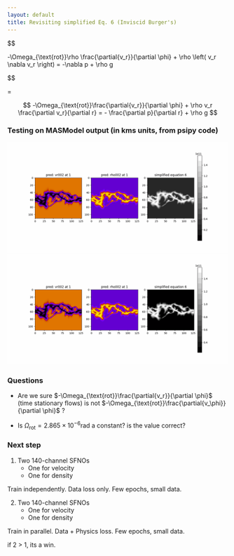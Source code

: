 ```yaml
---
layout: default
title: Revisiting simplified Eq. 6 (Inviscid Burger's)
---
```


$$

   -\Omega_{\text{rot}}\rho \frac{\partial{v_r}}{\partial \phi} + \rho \left( v_r \nabla v_r \right) = -\nabla p + \rho g 

$$

=

$$
-\Omega_{\text{rot}}\frac{\partial{v_r}}{\partial \phi} + \rho  v_r \frac{\partial v_r}{\partial r} = -  \frac{\partial p}{\partial r} + \rho g
$$

### Testing on MASModel output (in kms units, from psipy code)


<img src="resources/week_30/correct/loss_time_derivative_equals_phi_derivative_no_r_scaling_global.gif">


<img src="resources/week_30/correct/loss_time_derivative_equals_phi_derivative_no_r_scaling_per_slice.gif">



### Questions

- Are we sure $-\Omega_{\text{rot}}\frac{\partial{v_r}}{\partial \phi}$ (time stationary flows) is not $-\Omega_{\text{rot}}\frac{\partial{v_\phi}}{\partial \phi}$ ?

- Is $\Omega_{\text{rot}}=2.865\times10^{-6}\text{rad}$ a constant? is the value correct?



### Next step

1. Two 140-channel SFNOs
    - One for velocity
    - One for density

Train independently. Data loss only. Few epochs, small data.

2. Two 140-channel SFNOs
    - One for velocity
    - One for density

Train in parallel. Data + Physics loss. Few epochs, small data.

if 2 > 1, its a win.
